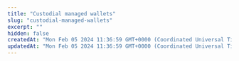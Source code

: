 ```yaml
---
title: "Custodial managed wallets"
slug: "custodial-managed-wallets"
excerpt: ""
hidden: false
createdAt: "Mon Feb 05 2024 11:36:59 GMT+0000 (Coordinated Universal Time)"
updatedAt: "Mon Feb 05 2024 11:36:59 GMT+0000 (Coordinated Universal Time)"
---
```

